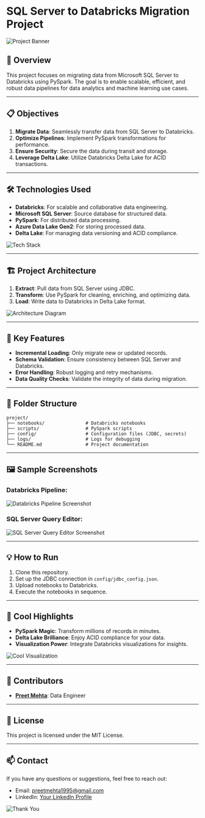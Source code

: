 # SQL Server to Databricks Migration Project

![Project Banner](https://via.placeholder.com/1200x300?text=SQL+Server+to+Databricks+Migration)

## 🚀 Overview
This project focuses on migrating data from Microsoft SQL Server to Databricks using PySpark. The goal is to enable scalable, efficient, and robust data pipelines for data analytics and machine learning use cases.

---

## 📋 Objectives

1. **Migrate Data**: Seamlessly transfer data from SQL Server to Databricks.
2. **Optimize Pipelines**: Implement PySpark transformations for performance.
3. **Ensure Security**: Secure the data during transit and storage.
4. **Leverage Delta Lake**: Utilize Databricks Delta Lake for ACID transactions.

---

## 🛠️ Technologies Used

- **Databricks**: For scalable and collaborative data engineering.
- **Microsoft SQL Server**: Source database for structured data.
- **PySpark**: For distributed data processing.
- **Azure Data Lake Gen2**: For storing processed data.
- **Delta Lake**: For managing data versioning and ACID compliance.

![Tech Stack](https://via.placeholder.com/800x200?text=Databricks+%7C+PySpark+%7C+SQL+Server+%7C+Delta+Lake)

---

## 🏗️ Project Architecture

1. **Extract**: Pull data from SQL Server using JDBC.
2. **Transform**: Use PySpark for cleaning, enriching, and optimizing data.
3. **Load**: Write data to Databricks in Delta Lake format.

![Architecture Diagram](https://via.placeholder.com/800x400?text=SQL+Server+%E2%86%92+Databricks+Pipeline+Architecture)

---

## 📝 Key Features

- **Incremental Loading**: Only migrate new or updated records.
- **Schema Validation**: Ensure consistency between SQL Server and Databricks.
- **Error Handling**: Robust logging and retry mechanisms.
- **Data Quality Checks**: Validate the integrity of data during migration.

---

## 📂 Folder Structure

```
project/
├── notebooks/               # Databricks notebooks
├── scripts/                 # PySpark scripts
├── config/                  # Configuration files (JDBC, secrets)
├── logs/                    # Logs for debugging
└── README.md                # Project documentation
```

---

## 🖼️ Sample Screenshots

### Databricks Pipeline:
![Databricks Pipeline Screenshot](https://via.placeholder.com/800x400?text=Databricks+Pipeline+in+Action)

### SQL Server Query Editor:
![SQL Server Query Editor Screenshot](https://via.placeholder.com/800x400?text=SQL+Server+Query+Editor)

---

## 💡 How to Run

1. Clone this repository.
2. Set up the JDBC connection in `config/jdbc_config.json`.
3. Upload notebooks to Databricks.
4. Execute the notebooks in sequence.

---

## 🌟 Cool Highlights

- **PySpark Magic**: Transform millions of records in minutes.
- **Delta Lake Brilliance**: Enjoy ACID compliance for your data.
- **Visualization Power**: Integrate Databricks visualizations for insights.

![Cool Visualization](https://via.placeholder.com/800x400?text=Data+Visualizations+in+Databricks)

---

## 🙌 Contributors

- **[Preet Mehta](https://github.com/ynpreet)**: Data Engineer

---

## 📄 License
This project is licensed under the MIT License.

---

## 📫 Contact
If you have any questions or suggestions, feel free to reach out:

- Email: preetmehta1995@gmail.com
- LinkedIn: [Your LinkedIn Profile](https://www.linkedin.com/in/preetmehta/)

![Thank You](https://via.placeholder.com/1200x300?text=Thank+You+for+Exploring+the+Project)

